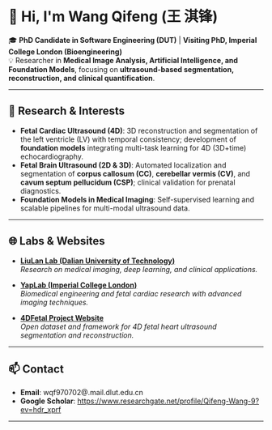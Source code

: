 # 👋 Hi, I'm Wang Qifeng (王 淇锋)

🎓 **PhD Candidate in Software Engineering (DUT)** | **Visiting PhD, Imperial College London (Bioengineering)**  
💡 Researcher in **Medical Image Analysis, Artificial Intelligence, and Foundation Models**, focusing on **ultrasound-based segmentation, reconstruction, and clinical quantification**.

---

## 🔬 Research & Interests
- **Fetal Cardiac Ultrasound (4D)**: 3D reconstruction and segmentation of the left ventricle (LV) with temporal consistency; development of **foundation models** integrating multi-task learning for 4D (3D+time) echocardiography.  
- **Fetal Brain Ultrasound (2D & 3D)**: Automated localization and segmentation of **corpus callosum (CC)**, **cerebellar vermis (CV)**, and **cavum septum pellucidum (CSP)**; clinical validation for prenatal diagnostics.  
- **Foundation Models in Medical Imaging**: Self-supervised learning and scalable pipelines for multi-modal ultrasound data.

---

## 🌐 Labs & Websites
- [**LiuLan Lab (Dalian University of Technology)**](https://liulan-lab.example.com)  
  *Research on medical imaging, deep learning, and clinical applications.*  

- [**YapLab (Imperial College London)**](https://yaplab.example.com)  
  *Biomedical engineering and fetal cardiac research with advanced imaging techniques.*  

- [**4DFetal Project Website**](https://4dfetal.example.com)  
  *Open dataset and framework for 4D fetal heart ultrasound segmentation and reconstruction.*

---

## 📫 Contact
- **Email**: wqf970702@.mail.dlut.edu.cn  
- **Google Scholar**: https://www.researchgate.net/profile/Qifeng-Wang-9?ev=hdr_xprf

---
